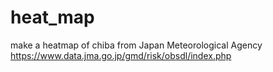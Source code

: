 # heat_map

make a heatmap of chiba from Japan Meteorological Agency
https://www.data.jma.go.jp/gmd/risk/obsdl/index.php
